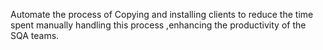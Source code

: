 Automate the process of Copying and installing clients to reduce the time spent manually handling this process ,enhancing  the productivity of the SQA teams.

